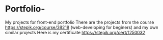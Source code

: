 # Portfolio-
My projects for front-end portfolio
There are the projects from the course https://stepik.org/course/38218 (web-developing for beginers) and my own similar projects
Here is my certificate https://stepik.org/cert/1250032

